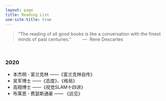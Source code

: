 ```yaml
---
layout: page
title: Reading List
use-site-title: true
---
```


> “The reading of all good books is like a conversation with the finest minds of past centuries.” &nbsp;&nbsp;&nbsp;&nbsp;&nbsp;&nbsp;&nbsp;&nbsp;—&nbsp;&nbsp;Rene Descartes

<br/>

### 2020
- 本杰明 **·** 富兰克林 ——《富兰克林自传》
- 吴军博士 ——《态度》、《格局》
- 高翔博士 ——《视觉SLAM十四讲》
- 布莱恩 **·** 费瑟斯通豪 —— 《远见》